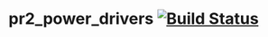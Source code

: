 pr2_power_drivers [![Build Status](https://travis-ci.org/pr2/pr2_power_drivers.svg?branch=kinetic-devel)](https://travis-ci.org/pr2/pr2_power_drivers)
======================================================================================================================================================
